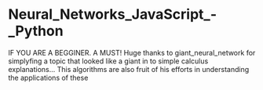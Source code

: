 # Neural_Networks_JavaScript_-_Python
IF YOU ARE A BEGGINER. A MUST! Huge thanks to giant_neural_network for simplyfing a topic that looked like a giant in to simple calculus explanations... This algorithms are also fruit of his efforts in understanding the applications of these
